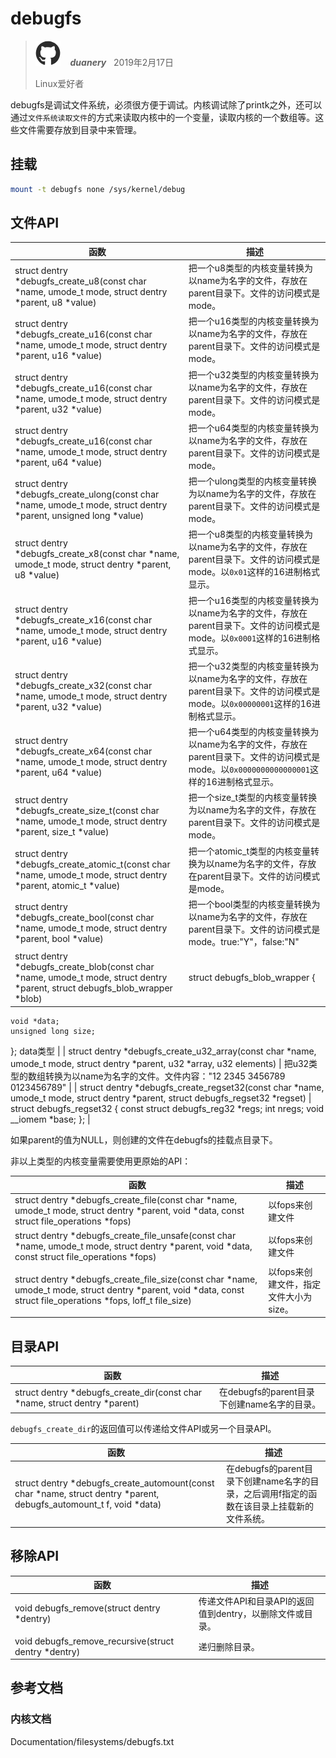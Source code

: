 # debugfs

> [![40](https://github.com/duanery/picture/blob/master/github/github_black_40px.png)](https://duanery.github.io)
> &nbsp;&nbsp;
> ***duanery*** &nbsp;
> 2019年2月17日
> 
> Linux爱好者

debugfs是调试文件系统，必须很方便于调试。内核调试除了printk之外，还可以通过`文件系统读取文件`的方式来读取内核中的一个变量，读取内核的一个数组等。这些文件需要存放到目录中来管理。

## 挂载

```bash
mount -t debugfs none /sys/kernel/debug
```

## 文件API

| 函数                                                         | 描述                                                         |
| ------------------------------------------------------------ | ------------------------------------------------------------ |
| struct dentry *debugfs_create_u8(const char *name, umode_t mode, struct dentry *parent, u8 *value) | 把一个u8类型的内核变量转换为以name为名字的文件，存放在parent目录下。文件的访问模式是mode。 |
| struct dentry *debugfs_create_u16(const char *name, umode_t mode, struct dentry *parent, u16 *value) | 把一个u16类型的内核变量转换为以name为名字的文件，存放在parent目录下。文件的访问模式是mode。 |
| struct dentry *debugfs_create_u16(const char *name, umode_t mode, struct dentry *parent, u32 *value) | 把一个u32类型的内核变量转换为以name为名字的文件，存放在parent目录下。文件的访问模式是mode。 |
| struct dentry *debugfs_create_u16(const char *name, umode_t mode, struct dentry *parent, u64 *value) | 把一个u64类型的内核变量转换为以name为名字的文件，存放在parent目录下。文件的访问模式是mode。 |
| struct dentry *debugfs_create_ulong(const char *name, umode_t mode, struct dentry *parent, unsigned long *value) | 把一个ulong类型的内核变量转换为以name为名字的文件，存放在parent目录下。文件的访问模式是mode。 |
| struct dentry *debugfs_create_x8(const char *name, umode_t mode, struct dentry *parent, u8 *value) | 把一个u8类型的内核变量转换为以name为名字的文件，存放在parent目录下。文件的访问模式是mode。以`0x01`这样的16进制格式显示。 |
| struct dentry *debugfs_create_x16(const char *name, umode_t mode, struct dentry *parent, u16 *value) | 把一个u16类型的内核变量转换为以name为名字的文件，存放在parent目录下。文件的访问模式是mode。以`0x0001`这样的16进制格式显示。 |
| struct dentry *debugfs_create_x32(const char *name, umode_t mode, struct dentry *parent, u32 *value) | 把一个u32类型的内核变量转换为以name为名字的文件，存放在parent目录下。文件的访问模式是mode。以`0x00000001`这样的16进制格式显示。 |
| struct dentry *debugfs_create_x64(const char *name, umode_t mode, struct dentry *parent, u64 *value) | 把一个u64类型的内核变量转换为以name为名字的文件，存放在parent目录下。文件的访问模式是mode。以`0x0000000000000001`这样的16进制格式显示。 |
| struct dentry *debugfs_create_size_t(const char *name, umode_t mode, struct dentry *parent, size_t *value) | 把一个size_t类型的内核变量转换为以name为名字的文件，存放在parent目录下。文件的访问模式是mode。 |
| struct dentry *debugfs_create_atomic_t(const char *name, umode_t mode, struct dentry *parent, atomic_t *value) | 把一个atomic_t类型的内核变量转换为以name为名字的文件，存放在parent目录下。文件的访问模式是mode。 |
| struct dentry *debugfs_create_bool(const char *name, umode_t mode, struct dentry *parent, bool *value) | 把一个bool类型的内核变量转换为以name为名字的文件，存放在parent目录下。文件的访问模式是mode。true:"Y"，false:"N" |
| struct dentry *debugfs_create_blob(const char *name, umode_t mode, struct dentry *parent, struct debugfs_blob_wrapper *blob) | struct debugfs_blob_wrapper {
	void *data;
	unsigned long size;
}; data类型 |
| struct dentry *debugfs_create_u32_array(const char *name, umode_t mode, struct dentry *parent, u32 *array, u32 elements) | 把u32类型的数组转换为以name为名字的文件。文件内容："12 2345 3456789 0123456789" |
| struct dentry *debugfs_create_regset32(const char *name, umode_t mode, struct dentry *parent, struct debugfs_regset32 *regset) | struct debugfs_regset32 {
	const struct debugfs_reg32 *regs;
	int nregs;
	void __iomem *base;
}; |

如果parent的值为NULL，则创建的文件在debugfs的挂载点目录下。

非以上类型的内核变量需要使用更原始的API：

| 函数                                                         | 描述                                   |
| ------------------------------------------------------------ | -------------------------------------- |
| struct dentry *debugfs_create_file(const char *name, umode_t mode, struct dentry *parent, void *data, const struct file_operations *fops) | 以fops来创建文件                       |
| struct dentry *debugfs_create_file_unsafe(const char *name, umode_t mode, struct dentry *parent, void *data, const struct file_operations *fops) | 以fops来创建文件                       |
| struct dentry *debugfs_create_file_size(const char *name, umode_t mode, struct dentry *parent, void *data, const struct file_operations *fops, loff_t file_size) | 以fops来创建文件，指定文件大小为size。 |

## 目录API

| 函数                                                         | 描述                                        |
| ------------------------------------------------------------ | ------------------------------------------- |
| struct dentry *debugfs_create_dir(const char *name, struct dentry *parent) | 在debugfs的parent目录下创建name名字的目录。 |

`debugfs_create_dir`的返回值可以传递给文件API或另一个目录API。

| 函数                                                         | 描述                                                         |
| ------------------------------------------------------------ | ------------------------------------------------------------ |
| struct dentry *debugfs_create_automount(const char *name, struct dentry *parent, debugfs_automount_t f, void *data) | 在debugfs的parent目录下创建name名字的目录，之后调用f指定的函数在该目录上挂载新的文件系统。 |

## 移除API

| 函数                                                 | 描述                                                     |
| ---------------------------------------------------- | -------------------------------------------------------- |
| void debugfs_remove(struct dentry *dentry)           | 传递文件API和目录API的返回值到dentry，以删除文件或目录。 |
| void debugfs_remove_recursive(struct dentry *dentry) | 递归删除目录。                                           |

## 参考文档

### 内核文档

Documentation/filesystems/debugfs.txt